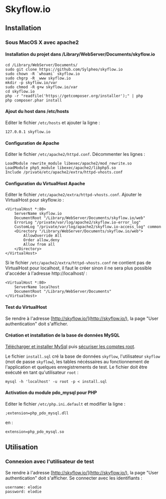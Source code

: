 # Skyflow.io

## Installation

### Sous MacOS X avec apache2

#### Installation du projet dans /Library/WebServer/Documents/skyflow.io

	cd /Library/WebServer/Documents/
	sudo git clone https://github.com/Sylpheo/skyflow.io
	sudo chown -R `whoami` skyflow.io
	sudo chgrp -R _www skyflow.io
	mkdir -p skyflow.io/var
	sudo chmod -R g+w skyflow.io/var
	cd skyflow.io
	php -r "readfile('https://getcomposer.org/installer');" | php
	php composer.phar install

#### Ajout du host dans /etc/hosts

Editer le fichier `/etc/hosts` et ajouter la ligne :

	127.0.0.1 skyflow.io

#### Configuration de Apache

Editer le fichier `/etc/apache2/httpd.conf`. Décommenter les lignes :

	LoadModule rewrite_module libexec/apache2/mod_rewrite.so
	LoadModule php5_module libexec/apache2/libphp5.so
	Include /private/etc/apache2/extra/httpd-vhosts.conf

#### Configuration du VirtualHost Apache

Editer le fichier `/etc/apache2/extra/httpd-vhosts.conf`. Ajouter le VirtualHost pour skyflow.io :

	<VirtualHost *:80>
	    ServerName skyflow.io
	    DocumentRoot "/Library/WebServer/Documents/skyflow.io/web"
	    ErrorLog "/private/var/log/apache2/skyflow.io-error_log"
	    CustomLog "/private/var/log/apache2/skyflow.io-access_log" common
	    <Directory "/Library/WebServer/Documents/skyflow.io/web">
	        AllowOverride All
	        Order allow,deny
	        Allow from all
	    </Directory>
	</VirtualHost>

Si le fichier `/etc/apache2/extra/httpd-vhosts.conf` ne contient pas de VirtualHost pour localhost, il faut le créer sinon il ne sera plus possible d'accéder à l'adresse http://localhost/ :

	<VirtualHost *:80>
	    ServerName localhost
	    DocumentRoot "/Library/WebServer/Documents"
	</VirtualHost>

#### Test du VirtualHost

Se rendre à l'adresse [http://skyflow.io/](http://skyflow.io/), la page "User authentication" doit s'afficher.

#### Création et installation de la base de données MySQL

[Télécharger et installer MySql](https://dev.mysql.com/downloads/mysql/) puis [sécuriser les comptes root](https://dev.mysql.com/doc/refman/5.1/en/default-privileges.html).

Le fichier `install.sql` cré la base de données `skyflow`, l'utilisateur `skyflow` (mot de passe `skyflow`), les tables nécéssaires au fonctionnement de l'application et quelques enregistrements de test. Le fichier doit être exécuté en tant qu'utilisateur `root` :

	mysql -h 'localhost' -u root -p < install.sql

#### Activation du module pdo_mysql pour PHP

Editer le fichier `/etc/php.ini.default` et modifier la ligne :

	;extension=php_pdo_mysql.dll

en :

	extension=php_pdo_mysql.so

## Utilisation

### Connexion avec l'utilisateur de test

Se rendre à l'adresse [http://skyflow.io/](http://skyflow.io/), la page "User authentication" doit s'afficher. Se connecter avec les identifiants :

	username: elodie
	password: elodie